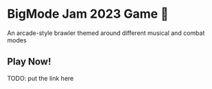 # BigMode Jam 2023 Game 🎼

An arcade-style brawler themed around different musical and combat modes

## Play Now!

TODO: put the link here
